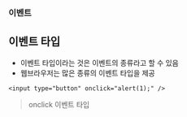 ### 이벤트
## 이벤트 타입
- 이벤트 타입이라는 것은 이벤트의 종류라고 할 수 있음
- 웹브라우저는 많은 종류의 이벤트 타입을 제공
```
<input type="button" onclick="alert(1);" />
```
> onclick 이벤트 타입
